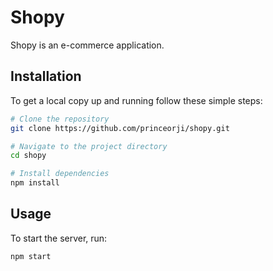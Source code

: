 # Shopy

Shopy is an e-commerce application.

## Installation

To get a local copy up and running follow these simple steps:

```bash
# Clone the repository
git clone https://github.com/princeorji/shopy.git

# Navigate to the project directory
cd shopy

# Install dependencies
npm install
```

## Usage

To start the server, run:

```bash
npm start
```
